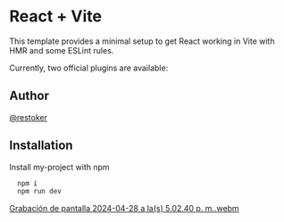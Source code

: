 # React + Vite

This template provides a minimal setup to get React working in Vite with HMR and some ESLint rules.

Currently, two official plugins are available:

## Author

[@restoker](https://www.github.com/restoker)

## Installation

Install my-project with npm

```bash
  npm i
  npm run dev
```


[Grabación de pantalla 2024-04-28 a la(s) 5.02.40 p. m..webm](https://github.com/restoker/ParallaxMouseEffectNoresponsive/assets/32400065/4b92e903-c82b-44d4-9a22-ebc441d42b8c)
